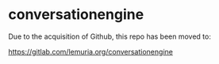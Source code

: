 conversationengine
==================

Due to the acquisition of Github, this repo has been moved to:

https://gitlab.com/lemuria.org/conversationengine
